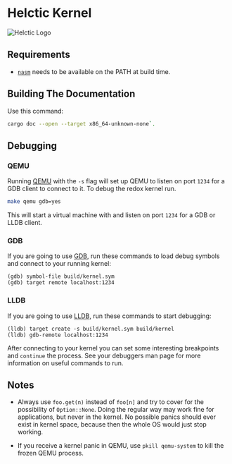 # Helctic Kernel

![Helctic Logo](https://helctic.dev/assets/helctic.jpg)

## Requirements

* [`nasm`](https://nasm.us/) needs to be available on the PATH at build time.

## Building The Documentation

Use this command:

```sh
cargo doc --open --target x86_64-unknown-none`.
```

## Debugging

### QEMU

Running [QEMU](https://www.qemu.org) with the `-s` flag will set up QEMU to listen on port `1234` for a GDB client to connect to it. To debug the redox kernel run.

```sh
make qemu gdb=yes
```

This will start a virtual machine with and listen on port `1234` for a GDB or LLDB client.

### GDB

If you are going to use [GDB](https://www.gnu.org/software/gdb/), run these commands to load debug symbols and connect to your running kernel:

```
(gdb) symbol-file build/kernel.sym
(gdb) target remote localhost:1234
```

### LLDB

If you are going to use [LLDB](https://lldb.llvm.org/), run these commands to start debugging:

```
(lldb) target create -s build/kernel.sym build/kernel
(lldb) gdb-remote localhost:1234
```

After connecting to your kernel you can set some interesting breakpoints and `continue`
the process. See your debuggers man page for more information on useful commands to run.

## Notes

- Always use `foo.get(n)` instead of `foo[n]` and try to cover for the possibility of `Option::None`. Doing the regular way may work fine for applications, but never in the kernel. No possible panics should ever exist in kernel space, because then the whole OS would just stop working.

- If you receive a kernel panic in QEMU, use `pkill qemu-system` to kill the frozen QEMU process.
